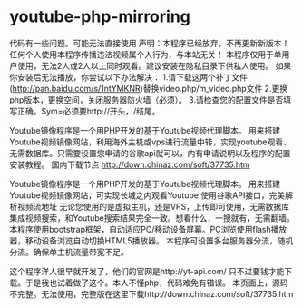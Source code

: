 # youtube-php-mirroring
代码有一些问题。可能无法直接使用
声明：本程序已经放弃，不再更新新版本！任何个人使用本程序传播违法视频属个人行为，与本站无关！
本程序仅用于单用户使用，无法2人或2人以上同时观看。建议安装在隐私目录下供私人使用。
如果你安装后无法播放，你尝试以下办法解决：
1.请下载这两个补丁文件(http://pan.baidu.com/s/1ntYMKNR)替换video.php/m_video.php文件
2.更换php版本，更换空间，关闭服务器防火墙（必须）。
3.请检查您的配置文件是否填写正确。$ym=必须要http://开头，/结尾。

Youtube镜像程序是一个用PHP开发的基于Youtube视频代理脚本。
用来搭建Youtube视频镜像网站，利用海外主机或vps进行流量中转，实现youtube观看、无需数据库。只需要设置您申请的谷歌api就可以，内有申请说明以及程序的配置安装教程。
国内下载节点
http://down.chinaz.com/soft/37735.htm

Youtube镜像程序是一个用PHP开发的基于Youtube视频代理脚本。
用来搭建Youtube视频镜像网站，可实现长城之内观看Youtube
使用谷歌API接口，完美解析视频流地址
无论您使用的是虚拟主机，还是VPS，上传即可使用，无需数据库
集成视频搜索，和Youtube搜索结果完全一致。想看什么，一搜就有，无需翻墙。
本程序使用bootstrap框架，自动适应PC/移动设备屏幕。PC浏览使用flash播放器，移动设备浏览自动切换HTML5播放器。
本程序可设置多台服务器分流，随机分流。确保单主机流量带宽不足。


这个程序洋人很早就开发了，他们的官网是http://yt-api.com/
只不过要钱才能下载。于是我也试着做了这个。本人不懂php，代码难免有错误。
本页面上，源码不完整。无法使用，完整版在这里下载http://down.chinaz.com/soft/37735.htm
